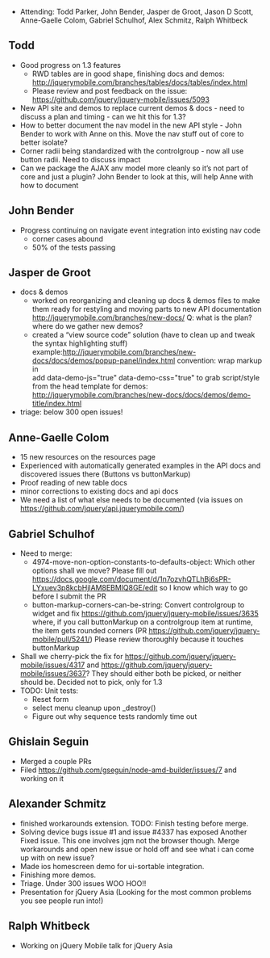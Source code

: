* Attending: Todd Parker, John Bender, Jasper de Groot, Jason D Scott, Anne-Gaelle Colom, Gabriel Schulhof, Alex Schmitz, Ralph Whitbeck

## Todd
* Good progress on 1.3 features
  - RWD tables are in good shape, finishing docs and demos: http://jquerymobile.com/branches/tables/docs/tables/index.html
  - Please review and post feedback on the issue: https://github.com/jquery/jquery-mobile/issues/5093
* New API site and demos to replace current demos & docs - need to discuss a plan and timing - can we hit this for 1.3?
* How to better document the nav model in the new API style - John Bender to work with Anne on this. Move the nav stuff out of core to better isolate?
* Corner radii being standardized with the controlgroup - now all use button radii. Need to discuss impact
* Can we package the AJAX anv model more cleanly so it’s not part of core and just a plugin? John Bender to look at this, will help Anne with how to document

## John Bender
* Progress continuing on navigate event integration into existing nav code
  - corner cases abound
  - 50% of the tests passing

## Jasper de Groot
* docs & demos
  - worked on reorganizing and cleaning up docs & demos files to make them ready for restyling and moving parts to new API documentation http://jquerymobile.com/branches/new-docs/
  Q: what is the plan? where do we gather new demos?
  - created a “view source code” solution (have to clean up and tweak the syntax highlighting stuff)
    example:http://jquerymobile.com/branches/new-docs/docs/demos/popup-panel/index.html
    convention: wrap markup in <div data-demo-html="true">
    add data-demo-js="true" data-demo-css="true" to grab script/style from the head
    template for demos: http://jquerymobile.com/branches/new-docs/docs/demos/demo-title/index.html
* triage: below 300 open issues!

## Anne-Gaelle Colom
* 15 new resources on the resources page
* Experienced with automatically generated examples in the API docs and discovered issues there (Buttons vs buttonMarkup)
* Proof reading of new table docs
* minor corrections to existing docs and api docs
* We need a list of what else needs to be documented (via issues on https://github.com/jquery/api.jquerymobile.com/)

## Gabriel Schulhof
* Need to merge:
  - 4974-move-non-option-constants-to-defaults-object: Which other options shall we move? Please fill out https://docs.google.com/document/d/1n7ozvhQTLhBj6sPR-LYxuev3p8kcbHjlAM8EBMlQ8GE/edit so I know which way to go before I submit the PR
  - button-markup-corners-can-be-string: Convert controlgroup to widget and fix https://github.com/jquery/jquery-mobile/issues/3635 where, if you call buttonMarkup on a controlgroup item at runtime, the item gets rounded corners (PR https://github.com/jquery/jquery-mobile/pull/5241/) Please review thoroughly because it touches buttonMarkup
* Shall we cherry-pick the fix for https://github.com/jquery/jquery-mobile/issues/4317 and https://github.com/jquery/jquery-mobile/issues/3637? They should either both be picked, or neither should be. Decided not to pick, only for 1.3
* TODO: Unit tests:
  - Reset form
  - select menu cleanup upon _destroy()
  - Figure out why sequence tests randomly time out

## Ghislain Seguin
* Merged a couple PRs
* Filed https://github.com/gseguin/node-amd-builder/issues/7 and working on it

## Alexander Schmitz
* finished workarounds extension. TODO: Finish testing before merge.
* Solving device bugs issue #1 and issue #4337 has exposed Another Fixed issue. This one involves jqm not the browser though. Merge workarounds and open new issue or hold off and see what i can come up with on new issue?
* Made ios homescreen demo for ui-sortable integration.
* Finishing more demos.
* Triage. Under 300 issues WOO HOO!!
* Presentation for jQuery Asia (Looking for the most common problems you see people run into!)

## Ralph Whitbeck
* Working on jQuery Mobile talk for jQuery Asia 
